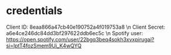 # credentials

Client ID: 8eaa866a47cb40e190752a4f019753a8
\n
Client Secret: a6e4ce246dc84dd3bf297622ddb6ec5c
\n
Spotify user: https://open.spotify.com/user/22bgq3beq4sokh3xvxpirugai?si=lptT4fozSmem9Ui_K4wQYQ


